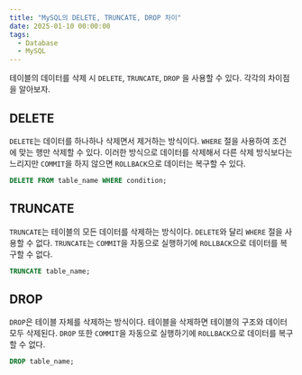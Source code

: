 ```yaml
---
title: "MySQL의 DELETE, TRUNCATE, DROP 차이"
date: 2025-01-10 00:00:00
tags: 
  - Database
  - MySQL
---
```



테이블의 데이터를 삭제 시 `DELETE`, `TRUNCATE`, `DROP` 을 사용할 수 있다. 각각의 차이점을 알아보자.

## DELETE
`DELETE`는 데이터를 하나하나 삭제면서 제거하는 방식이다.
`WHERE` 절을 사용하여 조건에 맞는 행만 삭제할 수 있다.
이러한 방식으로 데이터를 삭제해서 다른 삭제 방식보다는 느리지만 `COMMIT`을 하지 않으면 `ROLLBACK`으로 데이터는 복구할 수 있다.

```sql
DELETE FROM table_name WHERE condition;
```

## TRUNCATE

`TRUNCATE`는 테이블의 모든 데이터를 삭제하는 방식이다.
`DELETE`와 달리 `WHERE` 절을 사용할 수 없다.
`TRUNCATE`는 `COMMIT`을 자동으로 실행하기에  `ROLLBACK`으로 데이터를 복구할 수 없다.

```sql
TRUNCATE table_name;
```

## DROP

`DROP`은 테이블 자체를 삭제하는 방식이다.
테이블을 삭제하면 테이블의 구조와 데이터 모두 삭제된다.
`DROP` 또한 `COMMIT`을 자동으로 실행하기에 `ROLLBACK`으로 데이터를 복구할 수 없다.

```sql
DROP table_name;
```

[//]: # (SELECT FOR UPDATE 가 배타락인지)